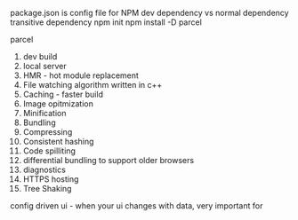 package.json is config file for NPM
dev dependency vs normal dependency
transitive dependency
npm init
npm install -D parcel

parcel 
1. dev build
2. local server
3. HMR - hot module replacement
4. File watching algorithm written in c++
5. Caching - faster build
6. Image opitmization
7. Minification
8. Bundling
9. Compressing
10. Consistent hashing
11. Code spilliting
12. differential bundling to support older browsers
13. diagnostics
14. HTTPS hosting
15. Tree Shaking

config driven ui - when your ui changes with data, very important for 